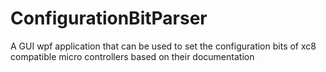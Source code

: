 ConfigurationBitParser
======================

A GUI wpf application that can be used to set the configuration bits of xc8 compatible micro controllers based on their documentation
